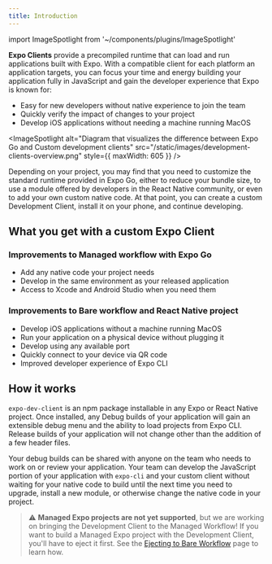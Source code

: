 ```yaml
---
title: Introduction
---
```


import ImageSpotlight from '~/components/plugins/ImageSpotlight'

**Expo Clients** provide a precompiled runtime that can load and run applications built with Expo. With a compatible client for each platform an application targets, you can focus your time and energy building your application fully in JavaScript and gain the developer experience that Expo is known for:

- Easy for new developers without native experience to join the team
- Quickly verify the impact of changes to your project
- Develop iOS applications without needing a machine running MacOS

<ImageSpotlight alt="Diagram that visualizes the difference between Expo Go and Custom development clients" src="/static/images/development-clients-overview.png" style={{ maxWidth: 605 }} />

Depending on your project, you may find that you need to customize the standard runtime provided in Expo Go, either to reduce your bundle size, to use a module offered by developers in the React Native community, or even to add your own custom native code. At that point, you can create a custom Development Client, install it on your phone, and continue developing.

## What you get with a custom Expo Client

### Improvements to Managed workflow with Expo Go

- Add any native code your project needs
- Develop in the same environment as your released application
- Access to Xcode and Android Studio when you need them

### Improvements to Bare workflow and React Native project

- Develop iOS applications without a machine running MacOS
- Run your application on a physical device without plugging it
- Develop using any available port
- Quickly connect to your device via QR code
- Improved developer experience of Expo CLI

## How it works

`expo-dev-client` is an npm package installable in any Expo or React Native project. Once installed, any Debug builds of your application will gain an extensible debug menu and the ability to load projects from Expo CLI. Release builds of your application will not change other than the addition of a few header files.

Your debug builds can be shared with anyone on the team who needs to work on or review your application. Your team can develop the JavaScript portion of your application with `expo-cli` and your custom client without waiting for your native code to build until the next time you need to upgrade, install a new module, or otherwise change the native code in your project.

> ⚠️ **Managed Expo projects are not yet supported**, but we are working on bringing the Development Client to the Managed Workflow! If you want to build a Managed Expo project with the Development Client, you'll have to eject it first. See the [Ejecting to Bare Workflow](../workflow/customizing.md) page to learn how.
